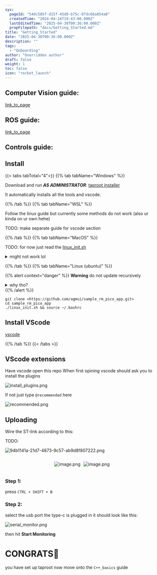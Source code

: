 ```yaml
---
sys:
  pageId: "54dc585f-d15f-45d0-b75c-8fdc66a854a8"
  createdTime: "2024-04-16T19:43:00.000Z"
  lastEditedTime: "2025-04-30T00:36:00.000Z"
  propFilepath: "docs/Getting_Started.md"
title: "Getting_Started"
date: "2025-04-30T00:36:00.000Z"
description: ""
tags:
  - "Onboarding"
author: "Overridden author"
draft: false
weight: 1
toc: false
icon: "rocket_launch"
---
```


## Computer Vision guide:

[link_to_page](86d45bc0-388b-4d26-8848-44f255f73d0e)

## ROS guide:

[link_to_page](3c76c1de-ec8f-46d6-8b0a-294005edc2d5)

## Controls guide:

## Install

{{< tabs tabTotal="4">}}
{{% tab tabName="Windows" %}}

Download and run _**AS ADMINISTRATOR**_: [taproot installer](https://github.com/Thornbots/TeachingFreshies/releases/tag/1.0)

It automatically installs all the tools and vscode.

{{% /tab %}}
{{% tab tabName="WSL" %}}

Follow the linux guide but currently some methods do not work (also ur kinda on ur own hehe)

TODO: make separate guide for vscode section

{{% /tab %}}
{{% tab tabName="MacOS" %}}

TODO: for now just read the [linux_init.sh](https://github.com/agmui/sample_rm_pico_app/blob/main/linux_init.sh)

<details>
<summary>might not work lol</summary>

`brew install libusb pkg-config`

Next install: [vscode](https://code.visualstudio.com/Download)

</details>

{{% /tab %}}
{{% tab tabName="Linux (ubuntu)" %}}

{{% alert context="danger" %}}
**Warning** do not update recursively
<details>
<summary>why tho?</summary>
There are some submodules that may go on for a while (like tinyusb) and I highly
recommend you don't need to get them.
If you want to see what submodules I update just look in `linux_init.sh`
</details>
{{% /alert %}}

```shell
git clone <https://github.com/agmui/sample_rm_pico_app.git>
cd sample_rm_pico_app
./linux_init.sh && source ~/.bashrc
```

## Install VScode

[vscode](https://code.visualstudio.com/Download)

{{% /tab %}}
{{< /tabs >}}

## VScode extensions

Have vscode open this repo
When first opining vscode should ask you to install the plugins

![install_plugins.png](https://prod-files-secure.s3.us-west-2.amazonaws.com/d518164a-d88e-44d1-a4ee-3adb3bd8bce0/89bd30f0-1825-4e77-867b-0a41ce370880/install_plugins.png?X-Amz-Algorithm=AWS4-HMAC-SHA256&X-Amz-Content-Sha256=UNSIGNED-PAYLOAD&X-Amz-Credential=ASIAZI2LB4666C7D4NZS%2F20250724%2Fus-west-2%2Fs3%2Faws4_request&X-Amz-Date=20250724T190917Z&X-Amz-Expires=3600&X-Amz-Security-Token=IQoJb3JpZ2luX2VjEAkaCXVzLXdlc3QtMiJGMEQCIBAoSftjGugtWI9uWfcnZeVDD%2FQOOn9Ege%2BZ5xa4JMf6AiAmQRLDyk2l71HVwOfjxkUMmjO%2BHYslvda9fjsRBBYL3Cr%2FAwgyEAAaDDYzNzQyMzE4MzgwNSIM3e90Rxl7e6s3qZpaKtwDyPjIWFghie6rTTAGxL3m%2FHJ2DT52Ue4NzeVpTOWSGWc25c%2Bfzd1xUGubAo6JTk8t7zAIiP2qg%2BRLrJSX91cWtf0Wt69yRI3K3UIfUXTXF1yJ94NYEVVKXDVNQqk3Qvs%2FFnRFY78woWy7C%2FR1SWbh4Iy51A4kq2m8phCSxEvFtkM3ogHem7Z1cqnxf3c52we4v4mf6Wz36F5BDCAhH6YiQ46IaWtJZC0%2FAZF5%2Bmm8KOUgVxRx4KsOp84dqjstwo4viLxMGtipQmCsBWN1rBrTDzd48HnR%2FSanA7H3tI4A%2FLinwiW1CYzHHOwEeNt9xj6tUJ8yPIfDkyrY8gsQbgTypUfDuOtmg7KdpFoJVtwcGlake7FtXVPr2803q8nD1evizeEl%2F2RhPd%2Bl0P1G2rHUcO9JsNT7WgLzjtP8Io8IZYqrG%2Bbs7QfasmGuK4eM7bDV0F02az3naTXms0oEojTbRFmw6%2FJDjDRRnJ8fhdA%2BCuGaeForXHDkcwql5f8TwaF9aEI0gUy54kssKXyvsuphS15Pmu589F3EihT0%2Fp6iI6IZGdhU%2FD4sBfAgK3VPM75W%2BEkRQGnbFhZ0nFxiDEW8S198K%2B%2BAzogWXjzY3%2BiW6G1ucjrVKqR64RdW%2BYQwqNSJxAY6pgH%2BSZ7EqrmvLi33wM4zxAvyr89ptmo%2FRxczz3fWk8vJxddlvGIxKxGBnncK%2BzfmV2vVsLmC3c9Sm99L8SMVwtMuVqdMuMWSFxN9hXdlM4z8pXGaokJ4ipLilefX0KxwxCekEatsMg1K5R8smHR5Q7P885fFNLGzoIP%2BdUm%2Bf5fCOhWGAbHL0sMGrnaS9JOjq4q1zYiIBrWsOff11WwEg2AH%2BPa31f9y&X-Amz-Signature=3564bea873167b10131dba4bb7f95110e822b39413b9ab9126c345aebee740fe&X-Amz-SignedHeaders=host&x-amz-checksum-mode=ENABLED&x-id=GetObject)

If not just type `@recommended` here  

![recommended.png](https://prod-files-secure.s3.us-west-2.amazonaws.com/d518164a-d88e-44d1-a4ee-3adb3bd8bce0/61e661e9-5d85-4dfc-be0d-8d2097a5e793/recommended.png?X-Amz-Algorithm=AWS4-HMAC-SHA256&X-Amz-Content-Sha256=UNSIGNED-PAYLOAD&X-Amz-Credential=ASIAZI2LB4666C7D4NZS%2F20250724%2Fus-west-2%2Fs3%2Faws4_request&X-Amz-Date=20250724T190917Z&X-Amz-Expires=3600&X-Amz-Security-Token=IQoJb3JpZ2luX2VjEAkaCXVzLXdlc3QtMiJGMEQCIBAoSftjGugtWI9uWfcnZeVDD%2FQOOn9Ege%2BZ5xa4JMf6AiAmQRLDyk2l71HVwOfjxkUMmjO%2BHYslvda9fjsRBBYL3Cr%2FAwgyEAAaDDYzNzQyMzE4MzgwNSIM3e90Rxl7e6s3qZpaKtwDyPjIWFghie6rTTAGxL3m%2FHJ2DT52Ue4NzeVpTOWSGWc25c%2Bfzd1xUGubAo6JTk8t7zAIiP2qg%2BRLrJSX91cWtf0Wt69yRI3K3UIfUXTXF1yJ94NYEVVKXDVNQqk3Qvs%2FFnRFY78woWy7C%2FR1SWbh4Iy51A4kq2m8phCSxEvFtkM3ogHem7Z1cqnxf3c52we4v4mf6Wz36F5BDCAhH6YiQ46IaWtJZC0%2FAZF5%2Bmm8KOUgVxRx4KsOp84dqjstwo4viLxMGtipQmCsBWN1rBrTDzd48HnR%2FSanA7H3tI4A%2FLinwiW1CYzHHOwEeNt9xj6tUJ8yPIfDkyrY8gsQbgTypUfDuOtmg7KdpFoJVtwcGlake7FtXVPr2803q8nD1evizeEl%2F2RhPd%2Bl0P1G2rHUcO9JsNT7WgLzjtP8Io8IZYqrG%2Bbs7QfasmGuK4eM7bDV0F02az3naTXms0oEojTbRFmw6%2FJDjDRRnJ8fhdA%2BCuGaeForXHDkcwql5f8TwaF9aEI0gUy54kssKXyvsuphS15Pmu589F3EihT0%2Fp6iI6IZGdhU%2FD4sBfAgK3VPM75W%2BEkRQGnbFhZ0nFxiDEW8S198K%2B%2BAzogWXjzY3%2BiW6G1ucjrVKqR64RdW%2BYQwqNSJxAY6pgH%2BSZ7EqrmvLi33wM4zxAvyr89ptmo%2FRxczz3fWk8vJxddlvGIxKxGBnncK%2BzfmV2vVsLmC3c9Sm99L8SMVwtMuVqdMuMWSFxN9hXdlM4z8pXGaokJ4ipLilefX0KxwxCekEatsMg1K5R8smHR5Q7P885fFNLGzoIP%2BdUm%2Bf5fCOhWGAbHL0sMGrnaS9JOjq4q1zYiIBrWsOff11WwEg2AH%2BPa31f9y&X-Amz-Signature=c756e4445035c233c736c7b5569b2e97d59d9770a23ccce70d12b2fb6b348832&X-Amz-SignedHeaders=host&x-amz-checksum-mode=ENABLED&x-id=GetObject)

## Uploading

Wire the ST-link according to this:

TODO:

![94b1141a-21d7-4873-9c57-ab9d8f807222.png](https://prod-files-secure.s3.us-west-2.amazonaws.com/d518164a-d88e-44d1-a4ee-3adb3bd8bce0/e5fad17d-ab82-4300-9f4c-505ab4b1202c/94b1141a-21d7-4873-9c57-ab9d8f807222.png?X-Amz-Algorithm=AWS4-HMAC-SHA256&X-Amz-Content-Sha256=UNSIGNED-PAYLOAD&X-Amz-Credential=ASIAZI2LB4666C7D4NZS%2F20250724%2Fus-west-2%2Fs3%2Faws4_request&X-Amz-Date=20250724T190917Z&X-Amz-Expires=3600&X-Amz-Security-Token=IQoJb3JpZ2luX2VjEAkaCXVzLXdlc3QtMiJGMEQCIBAoSftjGugtWI9uWfcnZeVDD%2FQOOn9Ege%2BZ5xa4JMf6AiAmQRLDyk2l71HVwOfjxkUMmjO%2BHYslvda9fjsRBBYL3Cr%2FAwgyEAAaDDYzNzQyMzE4MzgwNSIM3e90Rxl7e6s3qZpaKtwDyPjIWFghie6rTTAGxL3m%2FHJ2DT52Ue4NzeVpTOWSGWc25c%2Bfzd1xUGubAo6JTk8t7zAIiP2qg%2BRLrJSX91cWtf0Wt69yRI3K3UIfUXTXF1yJ94NYEVVKXDVNQqk3Qvs%2FFnRFY78woWy7C%2FR1SWbh4Iy51A4kq2m8phCSxEvFtkM3ogHem7Z1cqnxf3c52we4v4mf6Wz36F5BDCAhH6YiQ46IaWtJZC0%2FAZF5%2Bmm8KOUgVxRx4KsOp84dqjstwo4viLxMGtipQmCsBWN1rBrTDzd48HnR%2FSanA7H3tI4A%2FLinwiW1CYzHHOwEeNt9xj6tUJ8yPIfDkyrY8gsQbgTypUfDuOtmg7KdpFoJVtwcGlake7FtXVPr2803q8nD1evizeEl%2F2RhPd%2Bl0P1G2rHUcO9JsNT7WgLzjtP8Io8IZYqrG%2Bbs7QfasmGuK4eM7bDV0F02az3naTXms0oEojTbRFmw6%2FJDjDRRnJ8fhdA%2BCuGaeForXHDkcwql5f8TwaF9aEI0gUy54kssKXyvsuphS15Pmu589F3EihT0%2Fp6iI6IZGdhU%2FD4sBfAgK3VPM75W%2BEkRQGnbFhZ0nFxiDEW8S198K%2B%2BAzogWXjzY3%2BiW6G1ucjrVKqR64RdW%2BYQwqNSJxAY6pgH%2BSZ7EqrmvLi33wM4zxAvyr89ptmo%2FRxczz3fWk8vJxddlvGIxKxGBnncK%2BzfmV2vVsLmC3c9Sm99L8SMVwtMuVqdMuMWSFxN9hXdlM4z8pXGaokJ4ipLilefX0KxwxCekEatsMg1K5R8smHR5Q7P885fFNLGzoIP%2BdUm%2Bf5fCOhWGAbHL0sMGrnaS9JOjq4q1zYiIBrWsOff11WwEg2AH%2BPa31f9y&X-Amz-Signature=c25914a0ac5fb9e20ca454a5495d8b62618cde8d9a904a98227cec647be570fd&X-Amz-SignedHeaders=host&x-amz-checksum-mode=ENABLED&x-id=GetObject)

<div style="display: flex;flex-direction: row; column-gap:10px; max-width: 630px;justify-content: center;">
<div>

![image.png](https://prod-files-secure.s3.us-west-2.amazonaws.com/d518164a-d88e-44d1-a4ee-3adb3bd8bce0/210ecb78-1116-4d7b-b9b7-2292f66fa2c2/image.png?X-Amz-Algorithm=AWS4-HMAC-SHA256&X-Amz-Content-Sha256=UNSIGNED-PAYLOAD&X-Amz-Credential=ASIAZI2LB46643QD54B2%2F20250724%2Fus-west-2%2Fs3%2Faws4_request&X-Amz-Date=20250724T190921Z&X-Amz-Expires=3600&X-Amz-Security-Token=IQoJb3JpZ2luX2VjEAkaCXVzLXdlc3QtMiJIMEYCIQCceLc5yCk1Yb5hkCxfTGomkbrwL8KCHCshfodTlpY83gIhAKuERy3%2BOhy0y4WAo26T3hA3vSQwrHUtEihevuOEAHpUKv8DCDIQABoMNjM3NDIzMTgzODA1IgzJAkcR6dCbH6tQDm4q3APz5mBmmWhQaEcX0xPriWCTkKuRqByUOg1XEp7ClOxRdjE%2F2jbkO16UkZdkC73QM7Al6Xbm2nm3exr4%2BdNJ80SIWmU4aKAuNvAXoCOd2YFSVkgXwqpJlEAS%2BoxyejVzevv1MBli29heCUkh5J4lEFLQcLr9iEYdDssDvu0E0tJiVsZMtZyuf3ro9zwd9z0Gxc7awemBZ33kueM%2F13UyisYur2YzY1EDSQQG%2F2xFQPuLIiUexztuT%2BJJCobKGKlhakNY85bFFUCsW9rhgL2O2zv8GqHy%2FKUqMocUtWbu38QjfAZYegPO3y9YJTQy%2FDkqenbCnfNrYvhxtFMolCog0dJ20i7ftgLjfKQs%2B425fo04CO1Y1KsEemoW7dsTvpcc5D%2FlYFnWn3hI0AZqnKC1Am0C9CSsyzi4XkIQG%2FA3g4ipnYAapqsndo0wrJEtsZCOn4qW76sbnCQNPKyutTolUrH7wTMH%2BER8mWTdWl0L3CMWHiICWC0GoTnA6k70yoBkIdKrh7yMu%2FDybQhbEYwFPKV4rBIoZ8UQprwucdb0bGzxTk7WNqOO8GEciXpLJTwUjoXmOYycvBXz7N5YwVFkgThTl6Pw1lX%2BI3lw12JxhKaksV3CQ%2FJDcRB9KYmXnzCp1InEBjqkASsPYxc3Xb0XkTAX25E4xTPYVAIiq2cQ%2FUSVMvHHEeZfzhh1GK2xJ32VE8IVHk20JSVHX3jk7CuDTX559K4vmnX0%2Bfetb5FC%2B%2BOpKYOELp%2B0Grp5FeeURySbhX1fmUEIv6fcoB0DNxjapIsg4X3hNJ1yAR1ns3k5kKm3cfGpRXkhlS5TULCL95Ks8qIZdyKitZadCm6mTompmbxAcb%2Fne7%2Bvf9Bv&X-Amz-Signature=b0edadc2dd386e1c4d47705e37ac6edbc49c4087c7bc8ab2743b7abe6aa7f598&X-Amz-SignedHeaders=host&x-amz-checksum-mode=ENABLED&x-id=GetObject)

</div>
<div>

![image.png](https://prod-files-secure.s3.us-west-2.amazonaws.com/d518164a-d88e-44d1-a4ee-3adb3bd8bce0/33a0fd0f-8ca6-4a86-8e09-26e95ded1fff/image.png?X-Amz-Algorithm=AWS4-HMAC-SHA256&X-Amz-Content-Sha256=UNSIGNED-PAYLOAD&X-Amz-Credential=ASIAZI2LB4662OHZHFEB%2F20250724%2Fus-west-2%2Fs3%2Faws4_request&X-Amz-Date=20250724T190922Z&X-Amz-Expires=3600&X-Amz-Security-Token=IQoJb3JpZ2luX2VjEAkaCXVzLXdlc3QtMiJHMEUCIBN2eH2snaJDYfSn9bvKCceJFFQUzVNwpNFTS0r%2BGKzFAiEAr4JNuA0iPY3is7%2FI%2Bc24FzeJDtrpFWNaNIlh7KFuz6Mq%2FwMIMhAAGgw2Mzc0MjMxODM4MDUiDKGIjgSO1vQzXQwmryrcA5N%2FE4zvgcom82zFuEuo4mk1e%2F2YdHxaUoB5dPejHSeNuoxbymXMsZdArXGvMPCXJRMUybaUUjRmaDCiLfsFdNQ2PG12KPNMSEtArWp4mlj8MjfpnoqZJW%2Bw%2FanKzNgGs3bR9Mfq0KdfbD1687Iy39rCf6xixBdt82%2FBLLjAc%2BlT2QMdXZT56CfW9%2BAsbgN5S0YxuoWXwBHWpuc4AhD%2B%2F3BGYOfrr4ySn8g6ski3AHtXl5dXAqSS55C77JCwCDNr3daKxbNYJmxf8pBoUj9lnk%2F%2B94dSjmqOPK0Hi1BTIEnf4JnGJpB%2BM8cxnxAk29QRxXLTX2nz7q1kyiEI6gIGtS5mfNrwAQFvAzSfgHLpAq7bFf4kR3OPdhXZJsjJ7kJnuNPSr3wTZ2vGEhP2pNrevsKZjXGdp4tp%2FC67BOq3%2FnXi11TEuK3g4UlB8Ts5PXJ3IJrmWAhX%2BaNCpR5kvcdMPGBbjorh1zPqFZWe3aJh1nrHR90DFUf9F614bw5o5YXasohZyNA2IIDJLIPKszn2%2BBsaIC%2BmOtQH8hmLDzaOLRXWXQvPvgAv3QcC617e4kJVWJl4VmsR8BPe7PIt3js%2FB63LLAbkXNRKcgmYfFMDEA1iYGRv9nB8UHPn7MInMNfTicQGOqUBbsD6MgfTY9193rjinxdmeQlLIYlxwdH%2BZgTQV2tnov1%2FDLQikSChPYLeYmQkSf7Ui1aUHujvOHAbb0VWCLkMbQkriZE1cAvuw4EoZ6K0Mf1PNmZ%2BVbKWLV7CnIfSaLAKITgRg6tx2QqcgBSHXDLFibeinqMgtkhn6%2BQOcizP9P8z%2FfmLgkkRM9yYICfKb7h6IrIO2nkpRpQzLx8xkP%2FO%2BlVACxo6&X-Amz-Signature=1231f549cea641cdcc47f99fc0e55c71a02e3fc00e195b8fbef9787255b85c74&X-Amz-SignedHeaders=host&x-amz-checksum-mode=ENABLED&x-id=GetObject)

</div>
</div>

### Step 1:

press `CTRL + SHIFT + B`

### Step 2:

select the usb port the type-c is plugged in it should look like this:

![serial_monitor.png](https://prod-files-secure.s3.us-west-2.amazonaws.com/d518164a-d88e-44d1-a4ee-3adb3bd8bce0/f03f4774-05d4-4393-b6a0-d5efb6d315ab/serial_monitor.png?X-Amz-Algorithm=AWS4-HMAC-SHA256&X-Amz-Content-Sha256=UNSIGNED-PAYLOAD&X-Amz-Credential=ASIAZI2LB4666C7D4NZS%2F20250724%2Fus-west-2%2Fs3%2Faws4_request&X-Amz-Date=20250724T190917Z&X-Amz-Expires=3600&X-Amz-Security-Token=IQoJb3JpZ2luX2VjEAkaCXVzLXdlc3QtMiJGMEQCIBAoSftjGugtWI9uWfcnZeVDD%2FQOOn9Ege%2BZ5xa4JMf6AiAmQRLDyk2l71HVwOfjxkUMmjO%2BHYslvda9fjsRBBYL3Cr%2FAwgyEAAaDDYzNzQyMzE4MzgwNSIM3e90Rxl7e6s3qZpaKtwDyPjIWFghie6rTTAGxL3m%2FHJ2DT52Ue4NzeVpTOWSGWc25c%2Bfzd1xUGubAo6JTk8t7zAIiP2qg%2BRLrJSX91cWtf0Wt69yRI3K3UIfUXTXF1yJ94NYEVVKXDVNQqk3Qvs%2FFnRFY78woWy7C%2FR1SWbh4Iy51A4kq2m8phCSxEvFtkM3ogHem7Z1cqnxf3c52we4v4mf6Wz36F5BDCAhH6YiQ46IaWtJZC0%2FAZF5%2Bmm8KOUgVxRx4KsOp84dqjstwo4viLxMGtipQmCsBWN1rBrTDzd48HnR%2FSanA7H3tI4A%2FLinwiW1CYzHHOwEeNt9xj6tUJ8yPIfDkyrY8gsQbgTypUfDuOtmg7KdpFoJVtwcGlake7FtXVPr2803q8nD1evizeEl%2F2RhPd%2Bl0P1G2rHUcO9JsNT7WgLzjtP8Io8IZYqrG%2Bbs7QfasmGuK4eM7bDV0F02az3naTXms0oEojTbRFmw6%2FJDjDRRnJ8fhdA%2BCuGaeForXHDkcwql5f8TwaF9aEI0gUy54kssKXyvsuphS15Pmu589F3EihT0%2Fp6iI6IZGdhU%2FD4sBfAgK3VPM75W%2BEkRQGnbFhZ0nFxiDEW8S198K%2B%2BAzogWXjzY3%2BiW6G1ucjrVKqR64RdW%2BYQwqNSJxAY6pgH%2BSZ7EqrmvLi33wM4zxAvyr89ptmo%2FRxczz3fWk8vJxddlvGIxKxGBnncK%2BzfmV2vVsLmC3c9Sm99L8SMVwtMuVqdMuMWSFxN9hXdlM4z8pXGaokJ4ipLilefX0KxwxCekEatsMg1K5R8smHR5Q7P885fFNLGzoIP%2BdUm%2Bf5fCOhWGAbHL0sMGrnaS9JOjq4q1zYiIBrWsOff11WwEg2AH%2BPa31f9y&X-Amz-Signature=a9e76c7eb9b680fb91b00fa1b9d915810e79b9745774329a621678ac457fbae3&X-Amz-SignedHeaders=host&x-amz-checksum-mode=ENABLED&x-id=GetObject)

then hit **Start Monitoring**

# CONGRATS🎉

you have set up taproot now move onto the `C++_basics` guide
